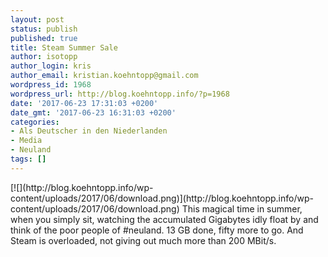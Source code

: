 ```yaml
---
layout: post
status: publish
published: true
title: Steam Summer Sale
author: isotopp
author_login: kris
author_email: kristian.koehntopp@gmail.com
wordpress_id: 1968
wordpress_url: http://blog.koehntopp.info/?p=1968
date: '2017-06-23 17:31:03 +0200'
date_gmt: '2017-06-23 16:31:03 +0200'
categories:
- Als Deutscher in den Niederlanden
- Media
- Neuland
tags: []
---
```

<p>[![](http://blog.koehntopp.info/wp-content/uploads/2017/06/download.png)](http://blog.koehntopp.info/wp-content/uploads/2017/06/download.png) This magical time in summer, when you simply sit, watching the accumulated Gigabytes idly float by and think of the poor people of #neuland. 13 GB done, fifty more to go. And Steam is overloaded, not giving out much more than 200 MBit/s.</p>
